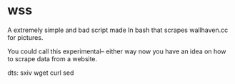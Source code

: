 # wss
  A extremely simple and bad script made In bash that scrapes wallhaven.cc for pictures. 

You could call this experimental– either way now you have an idea on how to scrape data from a website.

dts:
  sxiv
  wget
  curl
  sed
